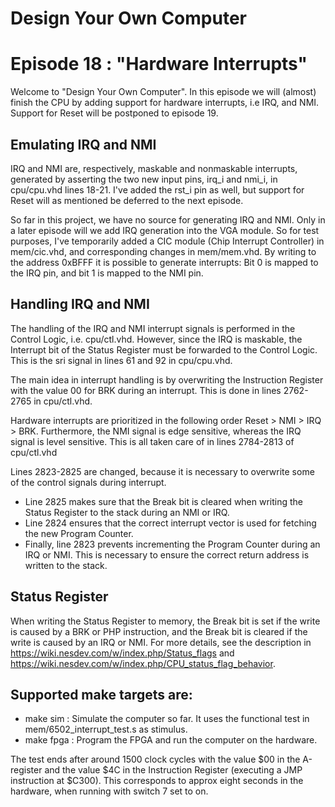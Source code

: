 # Design Your Own Computer
# Episode 18 : "Hardware Interrupts"

Welcome to "Design Your Own Computer".  In this episode we will (almost) finish the CPU
by adding support for hardware interrupts, i.e IRQ, and NMI. Support for Reset
will be postponed to episode 19.

## Emulating IRQ and NMI
IRQ and NMI are, respectively, maskable and nonmaskable interrupts, generated
by asserting the two new input pins, irq\_i and nmi\_i, in cpu/cpu.vhd lines
18-21.  I've added the rst\_i pin as well, but support for Reset will as
mentioned be deferred to the next episode.

So far in this project, we have no source for generating IRQ and NMI. Only in a
later episode will we add IRQ generation into the VGA module. So for test
purposes, I've temporarily added a CIC module (Chip Interrupt Controller) in
mem/cic.vhd, and corresponding changes in mem/mem.vhd. By writing to the
address 0xBFFF it is possible to generate interrupts: Bit 0 is mapped to the
IRQ pin, and bit 1 is mapped to the NMI pin.

## Handling IRQ and NMI
The handling of the IRQ and NMI interrupt signals is performed in the Control
Logic, i.e.  cpu/ctl.vhd. However, since the IRQ is maskable, the Interrupt bit
of the Status Register must be forwarded to the Control Logic. This is the
sri signal in lines 61 and 92 in cpu/cpu.vhd.

The main idea in interrupt handling is by overwriting the Instruction
Register with the value 00 for BRK during an interrupt. This is done in lines
2762-2765 in cpu/ctl.vhd.

Hardware interrupts are prioritized in the following order
Reset > NMI > IRQ > BRK. Furthermore, the NMI signal is edge sensitive, whereas
the IRQ signal is level sensitive. This is all taken care of in lines 2784-2813 of
cpu/ctl.vhd

Lines 2823-2825 are changed, because it is necessary to overwrite some of the
control signals during interrupt.
* Line 2825 makes sure that the Break bit is cleared
when writing the Status Register to the stack during an NMI or IRQ.
* Line 2824 ensures that the correct interrupt vector is used for fetching the
new Program Counter.
* Finally, line 2823 prevents incrementing the Program
Counter during an IRQ or NMI. This is necessary to ensure the correct return
address is written to the stack.

## Status Register
When writing the Status Register to memory, the Break bit is set if the write
is caused by a BRK or PHP instruction, and the Break bit is cleared if the
write is caused by an IRQ or NMI. For more details, see the description
in <https://wiki.nesdev.com/w/index.php/Status_flags> and <https://wiki.nesdev.com/w/index.php/CPU_status_flag_behavior>.

## Supported make targets are:
* make sim : Simulate the computer so far. It uses the functional test
  in mem/6502\_interrupt\_test.s as stimulus.
* make fpga : Program the FPGA and run the computer on the hardware.

The test ends after around 1500 clock cycles with the value $00 in the
A-register and the value $4C in the Instruction Register (executing a JMP
instruction at $C300).  This corresponds to approx eight seconds
in the hardware, when running with switch 7 set to on.

